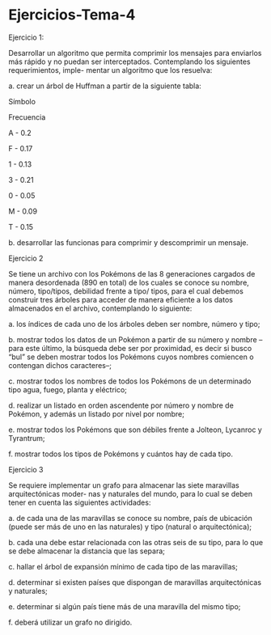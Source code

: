 # Ejercicios-Tema-4
Ejercicio 1: 

Desarrollar un algoritmo que permita comprimir los mensajes para enviarlos más rápido y no puedan ser interceptados. Contemplando los siguientes requerimientos, imple- mentar un algoritmo que los resuelva:


a.         crear un árbol de Huffman a partir de la siguiente tabla:


Símbolo

Frecuencia

A - 0.2

F - 0.17

1 - 0.13

3 - 0.21

0 - 0.05

M - 0.09

T - 0.15

b.         desarrollar las funcionas para comprimir y descomprimir un mensaje.


Ejercicio 2

Se tiene un archivo con los Pokémons de las 8 generaciones cargados de manera desordenada (890 en total) de los cuales se conoce su nombre, número, tipo/tipos, debilidad frente a tipo/ tipos, para el cual debemos construir tres árboles para acceder de manera eficiente a los datos almacenados en el archivo, contemplando lo siguiente:

 

a.         los índices de cada uno de los árboles deben ser nombre, número y tipo;

 b.         mostrar todos los datos de un Pokémon a partir de su número y nombre –para este último, la búsqueda debe ser por proximidad, es decir si busco “bul” se deben mostrar todos los Pokémons cuyos nombres comiencen o contengan dichos caracteres–;

 c.         mostrar todos los nombres de todos los Pokémons de un determinado tipo agua, fuego, planta y eléctrico;

 d.          realizar un listado en orden ascendente por número y nombre de Pokémon, y además un listado por nivel por nombre;

 e.         mostrar todos los Pokémons que son débiles frente a Jolteon, Lycanroc y Tyrantrum;

 f.         mostrar todos los tipos de Pokémons y cuántos hay de cada tipo.
 
 
 Ejercicio 3

Se requiere implementar un grafo para almacenar las siete maravillas arquitectónicas moder- nas y naturales del mundo, para lo cual se deben tener en cuenta las siguientes actividades:

 

a.         de cada una de las maravillas se conoce su nombre, país de ubicación (puede ser más de uno en las naturales) y tipo (natural o arquitectónica);

 

b.         cada una debe estar relacionada con las otras seis de su tipo, para lo que se debe almacenar la distancia que las separa;

 c.         hallar el árbol de expansión mínimo de cada tipo de las maravillas;

 d.         determinar si existen países que dispongan de maravillas arquitectónicas y naturales;

 e.         determinar si algún país tiene más de una maravilla del mismo tipo;

 f.         deberá utilizar un grafo no dirigido.


